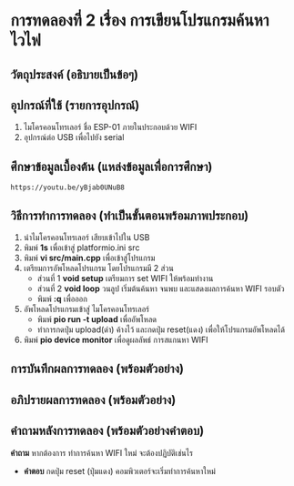 #  การทดลองที่ 2 เรื่อง การเขียนโปรแกรมค้นหาไวไฟ

##  วัตถุประสงค์ (อธิบายเป็นข้อๆ)

##  อุปกรณ์ที่ใช้ (รายการอุปกรณ์)
   1. ไมโครคอนโทรเลอร์ ชื่อ ESP-01 ภายในประกอบด้วย WIFI 
   2. อุปกรณ์ต่อ USB เพื่อไปยัง serial
##  ศึกษาข้อมูลเบื้องต้น (แหล่งข้อมูลเพื่อการศึกษา)
    https://youtu.be/yBjab0UNuB8

##  วิธีการทำการทดลอง (ทำเป็นขั้นตอนพร้อมภาพประกอบ)
   1. นำไมโครคอนโทรเลอร์ เสียบเข้าไปใน USB 
   2. พิมพ์ **1s** เพื่อเข้าสู่ platformio.ini src
   3. พิมพ์ **vi src/main.cpp** เพื่อเข้าสู่โปรแกรม
   4. เตรียมการอัพโหลดโปรแกรม โดยโปรแกรมมี 2 ส่วน 
        - ส่วนที่ 1 **void setup**  เตรียมการ set WIFI ให้พร้อมทำงาน
        - ส่วนที่ 2 **void loop**   วนลูป เริ่มต้นค้นหา จนพบ และแสดงผลการค้นหา WIFI รอบตัว
        - พิมพ์ **:q** เพื่อออก
   5. อัพโหลดโปรแกรมเข้าสู่ ไมโครคอนโทรเลอร์
        - พิมพ์ **pio run -t upload** เพื่ออัพโหลด
        - ทำการกดปุ่ม upload(ดำ) ค้างไว้ และกดปุ่ม reset(แดง) เพื่อให้โปรแกรมอัพโหลดได้ 
   6. พิมพ์ **pio device monitor** เพื่อดูผลลัพธ์ การสแกนหา WIFI 
##  การบันทึกผลการทดลอง (พร้อมตัวอย่าง)

##  อภิปรายผลการทดลอง (พร้อมตัวอย่าง)

##  คำถามหลังการทดลอง (พร้อมตัวอย่างคำตอบ)
**คำถาม**   หากต้องการ ทำการค้นหา WIFI ใหม่ จะต้องปฏิบัติเช่นไร
*  **คำตอบ**   กดปุ่ม reset (ปุ่มแดง) คอมพิวเตอร์จะเริ่มทำการค้นหาใหม่
